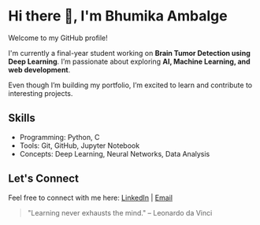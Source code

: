 # Hi there 👋, I'm Bhumika Ambalge

Welcome to my GitHub profile!  

I'm currently a final-year student working on **Brain Tumor Detection using Deep Learning**. I’m passionate about exploring **AI, Machine Learning, and web development**.  

Even though I’m building my portfolio, I’m excited to learn and contribute to interesting projects.  

## Skills
- Programming: Python, C
- Tools: Git, GitHub, Jupyter Notebook
- Concepts: Deep Learning, Neural Networks, Data Analysis

## Let's Connect
Feel free to connect with me here: [LinkedIn](https://www.linkedin.com/in/bhumika-ambalge-5627b0335?utm_source=share&utm_campaign=share_via&utm_content=profile&utm_medium=android_app) | [Email](bbhumikaambalge@gmail.com)  

> "Learning never exhausts the mind." – Leonardo da Vinci
